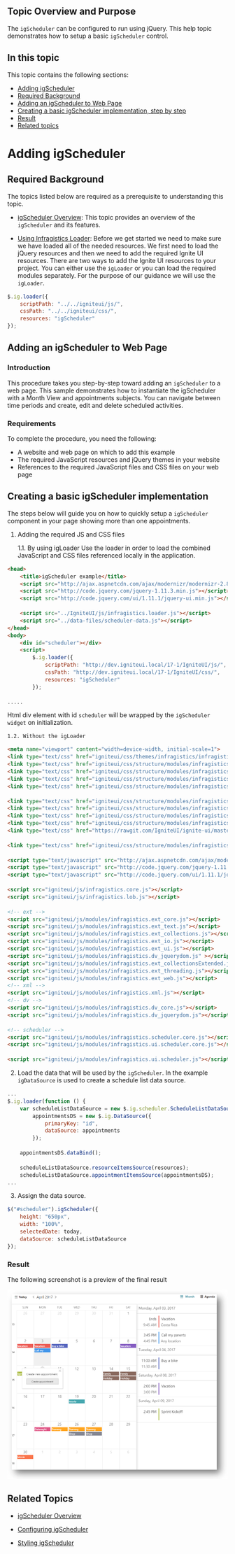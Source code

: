 <!--
|metadata|
{
    "fileName": "igscheduler-adding-igscheduler",
    "controlName": "igScheduler",
    "tags": ["Getting Started","How Do I"]
}
|metadata|
-->
## Topic Overview and Purpose

The `igScheduler` can be configured to run using jQuery. This help topic demonstrates how to setup a basic `igScheduler` control.

## In this topic

This topic contains the following sections:

- [Adding igScheduler](#adding)
- [Required Background](#background)
- [Adding an igScheduler to Web Page](#webpage)
- [Creating a basic igScheduler implementation, step by step](#basic-implementation)
- [Result](#result)
- [Related topics](#related)

# <a id="adding"></a>Adding igScheduler

## <a id="background"></a>Required Background

The topics listed below are required as a prerequisite to understanding this topic.

-	[igScheduler Overview](igScheduler-Overview.html): This topic provides an overview of the `igScheduler` and its features.

-	[Using Infragistics Loader](Using-Infragistics-Loader.html):
Before we get started we need to make sure we have loaded all of the needed resources. We first need to load the jQuery resources and then we need to add the required Ignite UI resources. There are two ways to add the Ignite UI resources to your project. You can either use the `igLoader` or you can load the required modules separately. For the purpose of our guidance we will use the `igLoader`.

```js
$.ig.loader({
    scriptPath: "../../igniteui/js/",
    cssPath: "../../igniteui/css/",
    resources: "igScheduler"
});
```

## <a id="webpage"></a>Adding an igScheduler to Web Page

### Introduction

This procedure takes you step-by-step toward adding an `igScheduler` to a web page. This sample demonstrates how to instantiate the igScheduler with a Month View and appointments subjects. You can navigate between time periods and create, edit and delete scheduled activities.


### Requirements

To complete the procedure, you need the following:

-   A website and web page on which to add this example
-   The required JavaScript resources and jQuery themes in your website
-   References to the required JavaScript files and CSS files on your web page

## <a id="basic-implementation"></a>Creating a basic igScheduler implementation
The steps below will guide you on how to quickly setup a `igScheduler` component in your page showing more than one appointments.

1. Adding the required JS and CSS files

    1.1. By using igLoader
Use the loader in order to load the combined JavaScript and CSS files referenced locally in the application.

```html
<head>
    <title>igScheduler example</title>
    <script src="http://ajax.aspnetcdn.com/ajax/modernizr/modernizr-2.8.3.js"></script>
    <script src="http://code.jquery.com/jquery-1.11.3.min.js"></script>
    <script src="http://code.jquery.com/ui/1.11.1/jquery-ui.min.js"></script>

    <script src="../IgniteUI/js/infragistics.loader.js"></script>
    <script src="../data-files/scheduler-data.js"></script>
</head>
<body>
    <div id="scheduler"></div>
    <script>
        $.ig.loader({
            scriptPath: "http://dev.igniteui.local/17-1/IgniteUI/js/",
            cssPath: "http://dev.igniteui.local/17-1/IgniteUI/css/",
            resources: "igScheduler"
        });

.....
```

Html div element with id `scheduler` will be wrapped by the `igScheduler widget` on initialization.

    1.2. Without the igLoader

```html
<meta name="viewport" content="width=device-width, initial-scale=1">
<link type="text/css" href="igniteui/css/themes/infragistics/infragistics.theme.css" rel="stylesheet" />
<link type="text/css" href="igniteui/css/structure/modules/infragistics.ui.shared.css" rel="stylesheet" />
<link type="text/css" href="igniteui/css/structure/modules/infragistics.ui.editors.css" rel="stylesheet" />
<link type="text/css" href="igniteui/css/structure/modules/infragistics.ui.popover.css" rel="stylesheet" />
<link type="text/css" href="igniteui/css/structure/modules/infragistics.ui.notifier.css" rel="stylesheet" />

<link type="text/css" href="igniteui/css/structure/modules/infragistics.ui.toolbarbutton.css" rel="stylesheet" />
<link type="text/css" href="igniteui/css/structure/modules/infragistics.ui.splitbutton.css" rel="stylesheet" />
<link type="text/css" href="igniteui/css/structure/modules/infragistics.ui.colorpicker.css" rel="stylesheet" />
<link type="text/css" href="igniteui/css/structure/modules/infragistics.ui.combo.css" rel="stylesheet" />
<link type="text/css" href="https://rawgit.com/IgniteUI/ignite-ui/master/src/css/structure/modules/infragistics.ui.scroll.css" rel="stylesheet" />

<link type="text/css" href="igniteui/css/structure/modules/infragistics.ui.scheduler.css" rel="stylesheet" />

<script type="text/javascript" src="http://ajax.aspnetcdn.com/ajax/modernizr/modernizr-2.8.3.js"></script>
<script type="text/javascript" src="http://code.jquery.com/jquery-1.11.3.js"></script>
<script type="text/javascript" src="http://code.jquery.com/ui/1.11.1/jquery-ui.js"></script>

<script src="igniteui/js/infragistics.core.js"></script>
<script src="igniteui/js/infragistics.lob.js"></script>

<!-- ext -->
<script src="igniteui/js/modules/infragistics.ext_core.js"></script>
<script src="igniteui/js/modules/infragistics.ext_text.js"></script>
<script src="igniteui/js/modules/infragistics.ext_collections.js"></script>
<script src="igniteui/js/modules/infragistics.ext_io.js"></script>
<script src="igniteui/js/modules/infragistics.ext_ui.js"></script>
<script src="igniteui/js/modules/infragistics.dv_jquerydom.js" ></script>
<script src="igniteui/js/modules/infragistics.ext_collectionsExtended.js"></script>
<script src="igniteui/js/modules/infragistics.ext_threading.js"></script>
<script src="igniteui/js/modules/infragistics.ext_web.js"></script>
<!-- xml -->
<script src="igniteui/js/modules/infragistics.xml.js"></script>
<!-- dv -->
<script src="igniteui/js/modules/infragistics.dv_core.js"></script>
<script src="igniteui/js/modules/infragistics.dv_jquerydom.js"></script>

<!-- scheduler -->
<script src="igniteui/js/modules/infragistics.scheduler.core.js"></script>
<script src="igniteui/js/modules/infragistics.ui.scheduler.core.js"></script>

<script src="igniteui/js/modules/infragistics.ui.scheduler.js"></script>
```

2. Load the data that will be used by the `igScheduler`. In the example `igDataSource` is used to create a schedule list data source.

```javascript
...
$.ig.loader(function () {
    var scheduleListDataSource = new $.ig.scheduler.ScheduleListDataSource(),
        appointmentsDS = new $.ig.DataSource({
            primaryKey: "id",
            dataSource: appointments
        });

    appointmentsDS.dataBind();

    scheduleListDataSource.resourceItemsSource(resources);
    scheduleListDataSource.appointmentItemsSource(appointmentsDS);
...
```
3. Assign the data source.

```javascript
$("#scheduler").igScheduler({
    height: "650px",
    width: "100%",
    selectedDate: today,
    dataSource: scheduleListDataSource
});
```

### <a id="result"></a>Result

The following screenshot is a preview of the final result

![](images/scheduler.png)

## <a id="related"></a>Related Topics

-   [igScheduler Overview](igScheduler-Overview.html)

-	[Configuring igScheduler](igscheduler-Configuring.html)

-	[Styling igScheduler](igscheduler-Using-Themes.html)